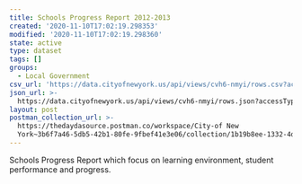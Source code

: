 ```yaml
---
title: Schools Progress Report 2012-2013
created: '2020-11-10T17:02:19.298353'
modified: '2020-11-10T17:02:19.298360'
state: active
type: dataset
tags: []
groups:
  - Local Government
csv_url: 'https://data.cityofnewyork.us/api/views/cvh6-nmyi/rows.csv?accessType=DOWNLOAD'
json_url: >-
  https://data.cityofnewyork.us/api/views/cvh6-nmyi/rows.json?accessType=DOWNLOAD
layout: post
postman_collection_url: >-
  https://thedaydasource.postman.co/workspace/City-of New
  York~3b6f7a46-5db5-42b1-80fe-9fbef41e3e06/collection/1b19b8ee-1332-4d06-b2dc-4f5fbf61e64e
---
```

Schools Progress Report which focus on learning environment, student performance and progress.
